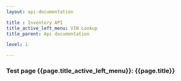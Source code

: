 ```yaml
---
layout: api-documentation

title : Inventory API
title_active_left_menu: VIN Lookup
title_parent: Api documentation

level: 1

---
```



### Test page {{page.title_active_left_menu}}: {{page.title}}

